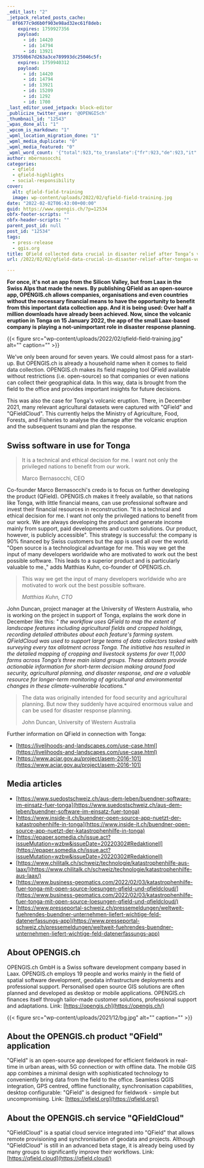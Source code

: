 ```yaml
---
_edit_last: "2"
_jetpack_related_posts_cache:
  8f6677c9d6b0f903e98ad32ec61f8deb:
    expires: 1759927356
    payload:
      - id: 14420
      - id: 14794
      - id: 13921
  37550b67d263a3ce789993dc25046c5f:
    expires: 1759940312
    payload:
      - id: 14420
      - id: 14794
      - id: 13921
      - id: 15209
      - id: 1292
      - id: 1700
_last_editor_used_jetpack: block-editor
_publicize_twitter_user: '@OPENGISch'
_thumbnail_id: "12543"
_wpas_done_all: "1"
_wpcom_is_markdown: "1"
_wpml_location_migration_done: "1"
_wpml_media_duplicate: "0"
_wpml_media_featured: "0"
_wpml_word_count: '{"total":923,"to_translate":{"fr":923,"de":923,"it":923}}'
author: mbernasocchi
categories:
  - qfield
  - qfield-highlights
  - social-responsibility
cover:
  alt: qfield-field-training
  image: wp-content/uploads/2022/02/qfield-field-training.jpg
date: "2022-02-02T06:43:00+00:00"
guid: https://www.opengis.ch/?p=12534
obfx-footer-scripts: ""
obfx-header-scripts: ""
parent_post_id: null
post_id: "12534"
tags:
  - press-release
  - qgis.org
title: QField collected data crucial in disaster relief after Tonga’s volcanic eruption
url: /2022/02/02/qfield-data-crucial-in-disaster-relief-after-tongas-volcanic-eruption/

---
```

**For once, it's not an app from the Silicon Valley, but from Laax in the Swiss Alps that made the news. By publishing QField as an open-source app, OPENGIS.ch allows companies, organisations and even countries without the necessary financial means to have the opportunity to benefit from this important data collection app. And it is being used: Over half a million downloads have already been achieved. Now, since the volcanic eruption in Tonga on 15 January 2022, the app of the small Laax-based company is playing a not-unimportant role in disaster response planning.**

{{< figure src="wp-content/uploads/2022/02/qfield-field-training.jpg" alt="" caption="" >}}

We've only been around for seven years. We could almost pass for a start-up. But OPENGIS.ch is already a household name when it comes to field data collection. OPENGIS.ch makes its field mapping tool QField available without restrictions (i.e. open-source) so that companies or even nations can collect their geographical data. In this way, data is brought from the field to the office and provides important insights for future decisions.

This was also the case for Tonga's volcanic eruption. There, in December 2021, many relevant agricultural datasets were captured with "QField" and "QFieldCloud". This currently helps the Ministry of Agriculture, Food, Forests, and Fisheries to analyse the damage after the volcanic eruption and the subsequent tsunami and plan the response.

## **Swiss software in use for Tonga**

> It is a technical and ethical decision for me. I want not only the privileged nations to benefit from our work.
>
> Marco Bernasocchi, CEO

Co-founder Marco Bernasocchi's credo is to focus on further developing the product (QField). OPENGIS.ch makes it freely available, so that nations like Tonga, with little financial means, can use professional software and invest their financial resources in reconstruction. "It is a technical and ethical decision for me. I want not only the privileged nations to benefit from our work. We are always developing the product and generate income mainly from support, paid developments and custom solutions. Our product, however, is publicly accessible". This strategy is successful: the company is 90% financed by Swiss customers but the app is used all over the world. "Open source is a technological advantage for me. This way we get the input of many developers worldwide who are motivated to work out the best possible software. This leads to a superior product and is particularly valuable to me.," adds Matthias Kuhn, co-founder of OPENGIS.ch.

> This way we get the input of many developers worldwide who are motivated to work out the best possible software.
>
> _Matthias Kuhn, CTO_

John Duncan, project manager at the University of Western Australia, who is working on the project in support of Tonga, explains the work done in December like this: " _the workflow uses QField to map the extent of landscape features including agricultural fields and cropped holdings, recording detailed attributes about each feature's farming system. QFieldCloud was used to support large teams of data collectors tasked with surveying every tax allotment across Tonga. The initiative has resulted in the detailed mapping of cropping and livestock systems for over 11,000 farms across Tonga’s three main island groups. These datasets provide actionable information for short-term decision making around food security, agricultural planning, and disaster response, and are a valuable resource for longer-term monitoring of agricultural and environmental changes in these climate-vulnerable locations._"

> The data was originally intended for food security and agricultural planning. But now they suddenly have acquired enormous value and can be used for disaster response planning.
>
> John Duncan, University of Western Australia

Further information on QField in connection with Tonga:

- [https://livelihoods-and-landscapes.com/use-case.html](https://livelihoods-and-landscapes.com/use-case.html)
- [https://www.aciar.gov.au/project/asem-2016-101](https://www.aciar.gov.au/project/asem-2016-101)

## Media articles

- [https://www.suedostschweiz.ch/aus-dem-leben/buendner-software-im-einsatz-fuer-tonga](https://www.suedostschweiz.ch/aus-dem-leben/buendner-software-im-einsatz-fuer-tonga)
- [https://www.inside-it.ch/buendner-open-source-app-nuetzt-der-katastrophenhilfe-in-tonga](https://www.inside-it.ch/buendner-open-source-app-nuetzt-der-katastrophenhilfe-in-tonga)
- [https://epaper.somedia.ch/issue.act?issueMutation=wzbw&issueDate=20220302#Redaktionell](https://epaper.somedia.ch/issue.act?issueMutation=wzbw&issueDate=20220302#Redaktionell)
- [https://www.chilitalk.ch/schweiz/technologie/katastrophenhilfe-aus-laax/](https://www.chilitalk.ch/schweiz/technologie/katastrophenhilfe-aus-laax/)
- [https://www.business-geomatics.com/2022/02/03/katastrophenhilfe-fuer-tonga-mit-open-source-loesungen-qfield-und-qfieldcloud/](https://www.business-geomatics.com/2022/02/03/katastrophenhilfe-fuer-tonga-mit-open-source-loesungen-qfield-und-qfieldcloud/)
- [https://www.presseportal-schweiz.ch/pressemeldungen/weltweit-fuehrendes-buendner-unternehmen-liefert-wichtige-feld-datenerfassungs-app](https://www.presseportal-schweiz.ch/pressemeldungen/weltweit-fuehrendes-buendner-unternehmen-liefert-wichtige-feld-datenerfassungs-app)

## **About OPENGIS.ch**

OPENGIS.ch GmbH is a Swiss software development company based in Laax. OPENGIS.ch employs 19 people and works mainly in the field of spatial software development, geodata infrastructure deployments and professional support. Personalised open source GIS solutions are often planned and developed as desktop or mobile applications. OPENGIS.ch finances itself through tailor-made customer solutions, professional support and adaptations. Link: [https://opengis.ch](https://opengis.ch/)

{{< figure src="wp-content/uploads/2021/12/bg.jpg" alt="" caption="" >}}

## **About the OPENGIS.ch product "QField" application**

"QField" is an open-source app developed for efficient fieldwork in real-time in urban areas, with 5G connection or with offline data. The mobile GIS app combines a minimal design with sophisticated technology to conveniently bring data from the field to the office. Seamless QGIS integration, GPS centred, offline functionality, synchronisation capabilities, desktop configurable: "QField" is designed for fieldwork - simple but uncompromising. Link: [https://qfield.org](https://qfield.org/)

## **About the OPENGIS.ch service "QFieldCloud**"

"QFieldCloud" is a spatial cloud service integrated into "QField" that allows remote provisioning and synchronisation of geodata and projects. Although "QFieldCloud" is still in an advanced beta stage, it is already being used by many groups to significantly improve their workflows. Link: [https://qfield.cloud](https://qfield.cloud/)
